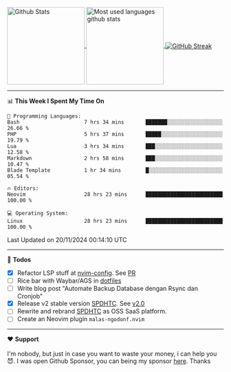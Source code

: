 <a href="https://github.com/anuraghazra/github-readme-stats">
  <img 
        height=180
        align="center" 
        src="https://github-readme-stats.vercel.app/api?username=rizkyilhampra&rank_icon=github&show_icons=true&theme=catppuccin_mocha&hide_border=true&include_all_commits=true&count_private=true&card_width=270" 
        alt="Github Stats" 
    />
</a>
<a href="https://github.com/anuraghazra/github-readme-stats">
  <img 
        height=180
        align="center" 
        src="https://github-readme-stats.vercel.app/api/top-langs/?username=rizkyilhampra&layout=compact&theme=catppuccin_mocha&hide_border=true&langs_count=8" 
        alt="Most used languages github stats" 
    />
</a>
<a href="https://git.io/streak-stats"><img src="https://streak-stats.demolab.com?user=rizkyilhampra&theme=catppuccin-mocha&hide_border=true" align="center" alt="GitHub Streak" /></a>

---

<!--START_SECTION:waka-->
📊 **This Week I Spent My Time On** 

```text
💬 Programming Languages: 
Bash                     7 hrs 34 mins       ███████░░░░░░░░░░░░░░░░░░   26.66 % 
PHP                      5 hrs 37 mins       █████░░░░░░░░░░░░░░░░░░░░   19.79 % 
Lua                      3 hrs 34 mins       ███░░░░░░░░░░░░░░░░░░░░░░   12.58 % 
Markdown                 2 hrs 58 mins       ███░░░░░░░░░░░░░░░░░░░░░░   10.47 % 
Blade Template           1 hr 34 mins        █░░░░░░░░░░░░░░░░░░░░░░░░   05.54 % 

🔥 Editors: 
Neovim                   28 hrs 23 mins      █████████████████████████   100.00 % 

💻 Operating System: 
Linux                    28 hrs 23 mins      █████████████████████████   100.00 % 
```


 Last Updated on 20/11/2024 00:14:10 UTC
<!--END_SECTION:waka-->

---

📒 **Todos**
<br>
- [x] Refactor LSP stuff at [nvim-config](https://github.com/rizkyilhampra/nvim-config). See [PR](https://github.com/rizkyilhampra/nvim-config/pull/9)
- [ ] Rice bar with Waybar/AGS in [dotfiles](https://github.com/rizkyilhampra/dotfiles)
- [ ] Write blog post "Automate Backup Database dengan Rsync dan Cronjob"
- [x] Release v2 stable version [SPDHTC](https://github.com/rizkyilhampra/spdhtc). See [v2.0](https://github.com/rizkyilhampra/spdhtc/releases/tag/v2.0)
- [ ] Rewrite and rebrand [SPDHTC](https://github.com/rizkyilhampra/spdhtc) as OSS SaaS platform.
- [ ] Create an Neovim plugin `malas-ngodonf.nvim`

---

♥️  **Support**
<br>
<br>
I'm nobody, but just in case you want to waste your money, i can help you 😈. I was open Github Sponsor, you can being my sponsor [here](https://github.com/sponsors/rizkyilhampra). Thanks
